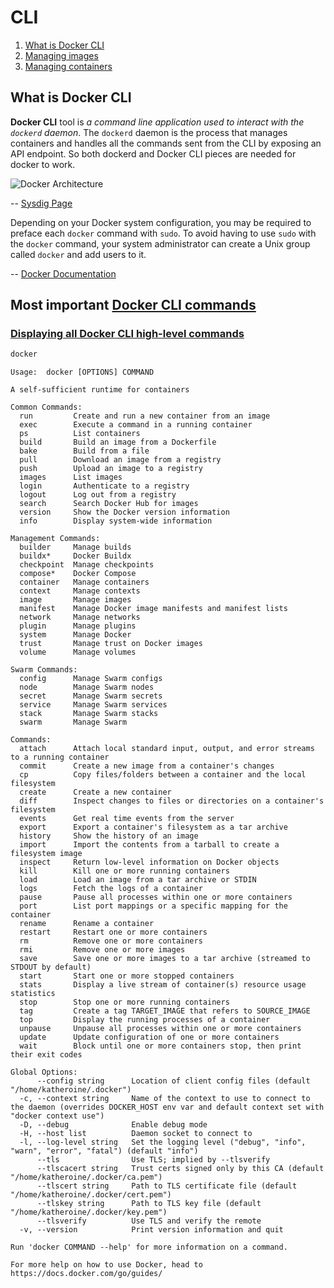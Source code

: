 # CLI

1. [What is Docker CLI](#what-is-docker-cli)
2. [Managing images](basics/cli_images.md)
3. [Managing containers](basics/cli_containers.md)

## What is Docker CLI

**Docker CLI** tool is *a command line application used to interact with the `dockerd` daemon*. The `dockerd` daemon is the process that manages containers and handles all the commands sent from the CLI by exposing an API endpoint. So both dockerd and Docker CLI pieces are needed for docker to work.

![Docker Architecture](https://cdn.prod.website-files.com/681e366f54a6e3ce87159ca4/687d7a52cccb7374efbbf8ca_image2-49.png)

-- [Sysdig Page](https://www.sysdig.com/learn-cloud-native/what-is-docker-cli)

Depending on your Docker system configuration, you may be required to preface each `docker` command with `sudo`. To avoid having to use `sudo` with the `docker` command, your system administrator can create a Unix group called `docker` and add users to it.

-- [Docker Documentation](https://docs.docker.com/reference/cli/docker)

## Most important [Docker CLI commands](https://docs.docker.com/reference/cli/docker)

### [Displaying all Docker CLI high-level commands](https://docs.docker.com/reference/cli/docker)

```bash
docker
```

```
Usage:  docker [OPTIONS] COMMAND

A self-sufficient runtime for containers

Common Commands:
  run         Create and run a new container from an image
  exec        Execute a command in a running container
  ps          List containers
  build       Build an image from a Dockerfile
  bake        Build from a file
  pull        Download an image from a registry
  push        Upload an image to a registry
  images      List images
  login       Authenticate to a registry
  logout      Log out from a registry
  search      Search Docker Hub for images
  version     Show the Docker version information
  info        Display system-wide information

Management Commands:
  builder     Manage builds
  buildx*     Docker Buildx
  checkpoint  Manage checkpoints
  compose*    Docker Compose
  container   Manage containers
  context     Manage contexts
  image       Manage images
  manifest    Manage Docker image manifests and manifest lists
  network     Manage networks
  plugin      Manage plugins
  system      Manage Docker
  trust       Manage trust on Docker images
  volume      Manage volumes

Swarm Commands:
  config      Manage Swarm configs
  node        Manage Swarm nodes
  secret      Manage Swarm secrets
  service     Manage Swarm services
  stack       Manage Swarm stacks
  swarm       Manage Swarm

Commands:
  attach      Attach local standard input, output, and error streams to a running container
  commit      Create a new image from a container's changes
  cp          Copy files/folders between a container and the local filesystem
  create      Create a new container
  diff        Inspect changes to files or directories on a container's filesystem
  events      Get real time events from the server
  export      Export a container's filesystem as a tar archive
  history     Show the history of an image
  import      Import the contents from a tarball to create a filesystem image
  inspect     Return low-level information on Docker objects
  kill        Kill one or more running containers
  load        Load an image from a tar archive or STDIN
  logs        Fetch the logs of a container
  pause       Pause all processes within one or more containers
  port        List port mappings or a specific mapping for the container
  rename      Rename a container
  restart     Restart one or more containers
  rm          Remove one or more containers
  rmi         Remove one or more images
  save        Save one or more images to a tar archive (streamed to STDOUT by default)
  start       Start one or more stopped containers
  stats       Display a live stream of container(s) resource usage statistics
  stop        Stop one or more running containers
  tag         Create a tag TARGET_IMAGE that refers to SOURCE_IMAGE
  top         Display the running processes of a container
  unpause     Unpause all processes within one or more containers
  update      Update configuration of one or more containers
  wait        Block until one or more containers stop, then print their exit codes

Global Options:
      --config string      Location of client config files (default "/home/katheroine/.docker")
  -c, --context string     Name of the context to use to connect to the daemon (overrides DOCKER_HOST env var and default context set with "docker context use")
  -D, --debug              Enable debug mode
  -H, --host list          Daemon socket to connect to
  -l, --log-level string   Set the logging level ("debug", "info", "warn", "error", "fatal") (default "info")
      --tls                Use TLS; implied by --tlsverify
      --tlscacert string   Trust certs signed only by this CA (default "/home/katheroine/.docker/ca.pem")
      --tlscert string     Path to TLS certificate file (default "/home/katheroine/.docker/cert.pem")
      --tlskey string      Path to TLS key file (default "/home/katheroine/.docker/key.pem")
      --tlsverify          Use TLS and verify the remote
  -v, --version            Print version information and quit

Run 'docker COMMAND --help' for more information on a command.

For more help on how to use Docker, head to https://docs.docker.com/go/guides/
```

